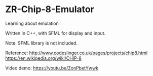 # ZR-Chip-8-Emulator
Learning about emulation

Written in C++, with SFML for display and input.

Note:
SFML library is not included.

Reference:
http://www.codeslinger.co.uk/pages/projects/chip8.html
https://en.wikipedia.org/wiki/CHIP-8

Video demo: https://youtu.be/ZonPbetYwwk
